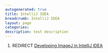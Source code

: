 ```yaml
---
autogenerated: true
title: IntelliJ IDEA
breadcrumb: IntelliJ IDEA
layout: page
categories: 
description: test description
---
```


1.  REDIRECT [Developing ImageJ in IntelliJ IDEA](Developing_ImageJ_in_IntelliJ_IDEA "wikilink")
